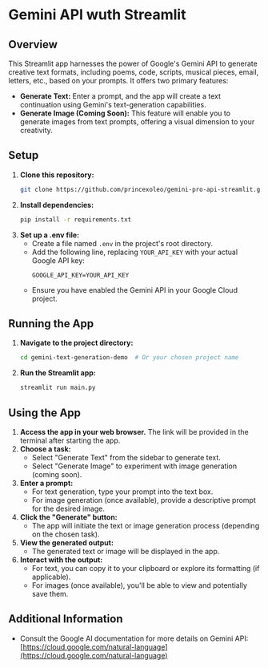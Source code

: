 # Gemini API wuth Streamlit

## Overview

This Streamlit app harnesses the power of Google's Gemini API to generate creative text formats, including poems, code, scripts, musical pieces, email, letters, etc., based on your prompts. It offers two primary features:

- **Generate Text:** Enter a prompt, and the app will create a text continuation using Gemini's text-generation capabilities.
- **Generate Image (Coming Soon):** This feature will enable you to generate images from text prompts, offering a visual dimension to your creativity.

## Setup

1. **Clone this repository:**
   ```bash
   git clone https://github.com/princexoleo/gemini-pro-api-streamlit.git
   ```
2. **Install dependencies:**
   ```bash
   pip install -r requirements.txt
   ```
4. **Set up a .env file:**
   - Create a file named `.env` in the project's root directory.
   - Add the following line, replacing `YOUR_API_KEY` with your actual Google API key:
     ```
     GOOGLE_API_KEY=YOUR_API_KEY
     ```
   - Ensure you have enabled the Gemini API in your Google Cloud project.

## Running the App

1. **Navigate to the project directory:**
   ```bash
   cd gemini-text-generation-demo  # Or your chosen project name
   ```
2. **Run the Streamlit app:**
   ```bash
   streamlit run main.py
   ```

## Using the App

1. **Access the app in your web browser.** The link will be provided in the terminal after starting the app.
2. **Choose a task:**
   - Select "Generate Text" from the sidebar to generate text.
   - Select "Generate Image" to experiment with image generation (coming soon).
3. **Enter a prompt:**
   - For text generation, type your prompt into the text box.
   - For image generation (once available), provide a descriptive prompt for the desired image.
4. **Click the "Generate" button:**
   - The app will initiate the text or image generation process (depending on the chosen task).
5. **View the generated output:**
   - The generated text or image will be displayed in the app.
6. **Interact with the output:**
   - For text, you can copy it to your clipboard or explore its formatting (if applicable).
   - For images (once available), you'll be able to view and potentially save them.

## Additional Information

- Consult the Google AI documentation for more details on Gemini API: [https://cloud.google.com/natural-language](https://cloud.google.com/natural-language)
